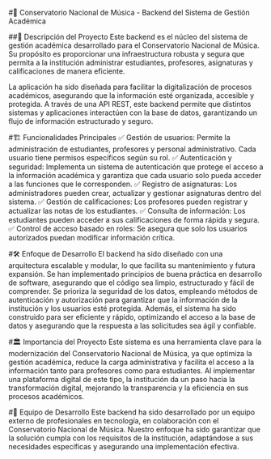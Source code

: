 #🎼 Conservatorio Nacional de Música - Backend del Sistema de Gestión Académica

##📌 Descripción del Proyecto
Este backend es el núcleo del sistema de gestión académica desarrollado para el Conservatorio Nacional de Música. Su propósito es proporcionar una infraestructura robusta y segura que permita a la institución administrar estudiantes, profesores, asignaturas y calificaciones de manera eficiente.

La aplicación ha sido diseñada para facilitar la digitalización de procesos académicos, asegurando que la información esté organizada, accesible y protegida. A través de una API REST, este backend permite que distintos sistemas y aplicaciones interactúen con la base de datos, garantizando un flujo de información estructurado y seguro.

#🏗️ Funcionalidades Principales
✅ Gestión de usuarios: Permite la administración de estudiantes, profesores y personal administrativo. Cada usuario tiene permisos específicos según su rol.
✅ Autenticación y seguridad: Implementa un sistema de autenticación que protege el acceso a la información académica y garantiza que cada usuario solo pueda acceder a las funciones que le corresponden.
✅ Registro de asignaturas: Los administradores pueden crear, actualizar y gestionar asignaturas dentro del sistema.
✅ Gestión de calificaciones: Los profesores pueden registrar y actualizar las notas de los estudiantes.
✅ Consulta de información: Los estudiantes pueden acceder a sus calificaciones de forma rápida y segura.
✅ Control de acceso basado en roles: Se asegura que solo los usuarios autorizados puedan modificar información crítica.

#🛠️ Enfoque de Desarrollo
El backend ha sido diseñado con una arquitectura escalable y modular, lo que facilita su mantenimiento y futura expansión. Se han implementado principios de buena práctica en desarrollo de software, asegurando que el código sea limpio, estructurado y fácil de comprender.
Se prioriza la seguridad de los datos, empleando métodos de autenticación y autorización para garantizar que la información de la institución y los usuarios esté protegida.
Además, el sistema ha sido construido para ser eficiente y rápido, optimizando el acceso a la base de datos y asegurando que la respuesta a las solicitudes sea ágil y confiable.

#🏛️ Importancia del Proyecto
Este sistema es una herramienta clave para la modernización del Conservatorio Nacional de Música, ya que optimiza la gestión académica, reduce la carga administrativa y facilita el acceso a la información tanto para profesores como para estudiantes.
Al implementar una plataforma digital de este tipo, la institución da un paso hacia la transformación digital, mejorando la transparencia y la eficiencia en sus procesos académicos.

#👥 Equipo de Desarrollo
Este backend ha sido desarrollado por un equipo externo de profesionales en tecnología, en colaboración con el Conservatorio Nacional de Música. Nuestro enfoque ha sido garantizar que la solución cumpla con los requisitos de la institución, adaptándose a sus necesidades específicas y asegurando una implementación efectiva.
